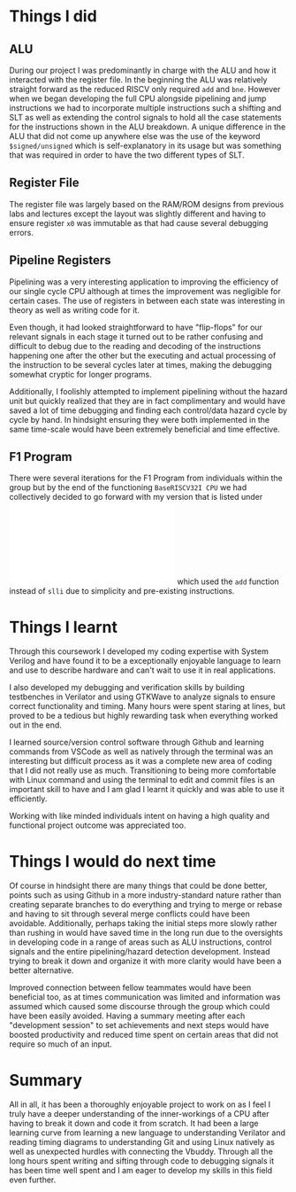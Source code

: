 # Things I did

## ALU

During our project I was predominantly in charge with the ALU and how it interacted with the register file. In the beginning the ALU was relatively straight forward as the reduced RISCV only required ```add``` and ```bne```. However when we began developing the full CPU alongside pipelining and jump instructions we had to incorporate multiple instructions such a shifting and SLT as well as extending the control signals to hold all the case statements for the instructions shown in the ALU breakdown. A unique difference in the ALU that did not come up anywhere else was the use of the keyword ```$signed/unsigned``` which is self-explanatory in its usage but was something that was required in order to have the two different types of SLT.
## Register File

The register file was largely based on the RAM/ROM designs from previous labs and lectures except the layout was slightly different and having to ensure register ```x0``` was immutable as that had cause several debugging errors. 

## Pipeline Registers

Pipelining was a very interesting application to improving the efficiency of our single cycle CPU although at times the improvement was negligible for certain cases. The use of registers in between each state was interesting in theory as well as writing code for it. 

Even though, it had looked straightforward to have "flip-flops" for our relevant signals in each stage it turned out to be rather confusing and difficult to debug due to the reading and decoding of the instructions happening one after the other but the executing and actual processing of the instruction to be several cycles later at times, making the debugging somewhat cryptic for longer programs.

Additionally, I foolishly attempted to implement pipelining without the hazard unit but quickly realized that they are in fact complimentary and would have saved a lot of time debugging and finding each control/data hazard cycle by cycle by hand. In hindsight ensuring they were both implemented in the same time-scale would have been extremely beneficial and time effective. 

## F1 Program

There were several iterations for the F1 Program from individuals within the group but by the end of the functioning ```BaseRISCV32I CPU``` we had collectively decided to go forward with my version that is listed under ![F1 Program](single_cycle/f1_program.md) which used the ```add``` function instead of ```slli``` due to simplicity and pre-existing instructions. 

# Things I learnt

Through this coursework I developed my coding expertise with System Verilog and have found it to be a exceptionally enjoyable language to learn and use to describe hardware and can't wait to use it in real applications. 

I also developed my debugging and verification skills by building testbenches in Verilator and using GTKWave to analyze signals to ensure correct functionality and timing. Many hours were spent staring at lines, but proved to be a tedious but highly rewarding task when everything worked out in the end. 

I learned source/version control software through Github and learning commands from VSCode as well as natively through the terminal was an interesting but difficult process as it was a complete new area of coding that I did not really use as much. Transitioning to being more comfortable with Linux command and using the terminal to edit and commit files is an important skill to have and I am glad I learnt it quickly and was able to use it efficiently. 

Working with like minded individuals intent on having a high quality and functional project outcome was appreciated too.
# Things I would do next time

Of course in hindsight there are many things that could be done better, points such as using Github in a more industry-standard nature rather than creating separate branches to do everything and trying to merge or rebase and having to sit through several merge conflicts could have been avoidable. Additionally, perhaps taking the initial steps more slowly rather than rushing in would have saved time in the long run due to the oversights in developing code in a range of areas such as ALU instructions, control signals and the entire pipelining/hazard detection development. Instead trying to break it down and organize it with more clarity would have been a better alternative. 

Improved connection between fellow teammates would have been beneficial too, as at times communication was limited and information was assumed which caused some discourse through the group which could have been easily avoided. Having a summary meeting after each "development session" to set achievements and next steps would have boosted productivity and reduced time spent on certain areas that did not require so much of an input. 
# Summary

All in all, it has been a thoroughly enjoyable project to work on as I feel I truly have a deeper understanding of the inner-workings of a CPU after having to break it down and code it from scratch. It had been a large learning curve from learning a new language to understanding Verilator and reading timing diagrams to understanding Git and using Linux natively as well as unexpected hurdles with connecting the Vbuddy. Through all the long hours spent writing and sifting through code to debugging signals it has been time well spent and I am eager to develop my skills in this field even further.


